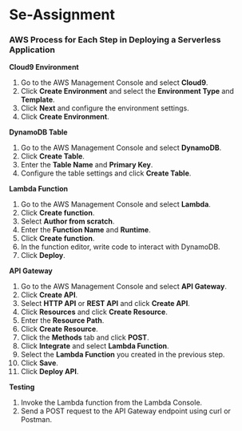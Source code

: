 # Se-Assignment

### AWS Process for Each Step in Deploying a Serverless Application

**Cloud9 Environment**

1. Go to the AWS Management Console and select **Cloud9**.
2. Click **Create Environment** and select the **Environment Type** and **Template**.
3. Click **Next** and configure the environment settings.
4. Click **Create Environment**.

**DynamoDB Table**

1. Go to the AWS Management Console and select **DynamoDB**.
2. Click **Create Table**.
3. Enter the **Table Name** and **Primary Key**.
4. Configure the table settings and click **Create Table**.

**Lambda Function**

1. Go to the AWS Management Console and select **Lambda**.
2. Click **Create function**.
3. Select **Author from scratch**.
4. Enter the **Function Name** and **Runtime**.
5. Click **Create function**.
6. In the function editor, write code to interact with DynamoDB.
7. Click **Deploy**.

**API Gateway**

1. Go to the AWS Management Console and select **API Gateway**.
2. Click **Create API**.
3. Select **HTTP API** or **REST API** and click **Create API**.
4. Click **Resources** and click **Create Resource**.
5. Enter the **Resource Path**.
6. Click **Create Resource**.
7. Click the **Methods** tab and click **POST**.
8. Click **Integrate** and select **Lambda Function**.
9. Select the **Lambda Function** you created in the previous step.
10. Click **Save**.
11. Click **Deploy API**.

**Testing**

1. Invoke the Lambda function from the Lambda Console.
2. Send a POST request to the API Gateway endpoint using curl or Postman.

